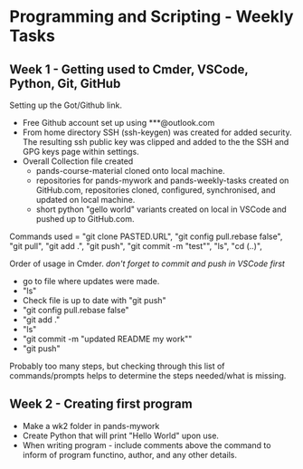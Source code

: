 # Programming and Scripting - Weekly Tasks

## Week 1 - Getting used to Cmder, VSCode, Python, Git, GitHub

Setting up the Got/Github link.
- Free Github account set up using ***@outlook.com
- From home directory SSH (ssh-keygen) was created for added security. The resulting ssh public key was clipped and added to the the SSH and GPG keys page within settings.
- Overall Collection file created
    - pands-course-material cloned onto local machine.
    - repositories for pands-mywork and pands-weekly-tasks created on GitHub.com, repositories cloned, configured, synchronised, and updated on local machine.
    - short python "gello world" variants created on local in VSCode and pushed up to GitHub.com.

Commands used = "git clone PASTED.URL", "git config pull.rebase false", "git pull", "git add .", "git push", "git commit -m "test"", "ls", "cd (..)", 

Order of usage in Cmder. *don't forget to commit and push in VSCode first*
 - go to file where updates were made.
 - "ls"
 - Check file is up to date with "git push"
 - "git config pull.rebase false"
 - "git add ."
 - "ls"
 - "git commit -m "updated README my work""
 - "git push"

 Probably too many steps, but checking through this list of commands/prompts helps to determine the steps needed/what is missing.

## Week 2 - Creating first program

- Make a wk2 folder in pands-mywork
- Create Python that will print "Hello World" upon use.
- When writing program - include comments above the command to inform of program functino, author, and any other details.
